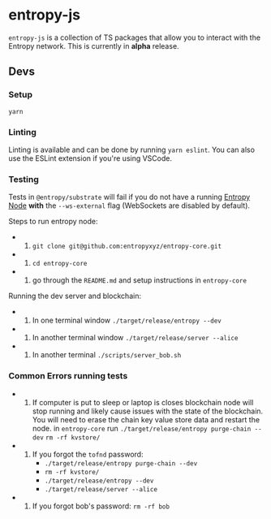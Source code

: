 # entropy-js

`entropy-js` is a collection of TS packages that allow you to interact with the Entropy network. This is currently in **alpha** release.

## Devs

### Setup

`yarn`

### Linting

Linting is available and can be done by running `yarn eslint`. You can also use the ESLint extension if you're using VSCode.

### Testing

Tests in `@entropy/substrate` will fail if you do not have a running [Entropy Node](https://github.com/entropyxyz/entropy-core) **with** the `--ws-external` flag (WebSockets are disabled by default).

Steps to run entropy node:

- 1. `git clone git@github.com:entropyxyz/entropy-core.git`
- 1. `cd entropy-core`
- 1. go through the `README.md` and setup instructions in `entropy-core`

Running the dev server and blockchain:

- 1. In one terminal window `./target/release/entropy --dev`
- 1. In another terminal window `./target/release/server --alice`
- 1. In another terminal `./scripts/server_bob.sh`

### Common Errors running tests

- 1. If computer is put to sleep or laptop is closes blockchain node will stop running and likely cause issues with the state of the blockchain. You will need to erase the chain key value store data and restart the node. in `entropy-core` run
     `./target/release/entropy purge-chain --dev`
     `rm -rf kvstore/`

- 1. If you forgot the `tofnd` password:
     - `./target/release/entropy purge-chain --dev`
     - `rm -rf kvstore/`
     - `./target/release/entropy --dev`
     - `./target/release/server --alice`

- 1. If you forgot bob's password:
     `rm -rf bob`
